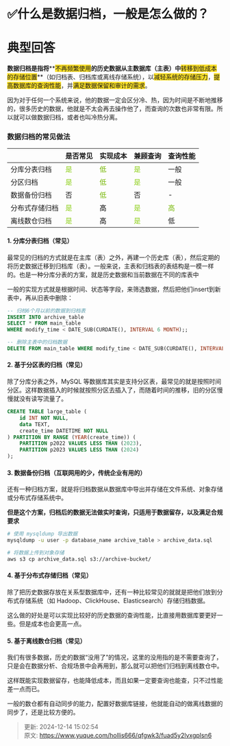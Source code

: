 # ✅什么是数据归档，一般是怎么做的？

# 典型回答


**数据归档是指将****<font style="background-color:#FBDE28;">不再频繁使用</font>****的历史数据从主数据库（主表）中****<font style="background-color:#FBDE28;">转移到低成本的存储位置</font>**（如归档表、归档库或离线存储系统），以<font style="background-color:#FBDE28;">减轻系统的存储压力</font>，<font style="background-color:#FBDE28;">提高数据库的查询性能</font>，并<font style="background-color:#FBDE28;">满足数据保留和审计的需求</font>。



因为对于任何一个系统来说，他的数据一定会区分冷、热，因为时间是不断地推移的，很多历史的数据，他就是不太会再去操作他了，而查询的次数也非常有限。所以就可以做数据归档，或者也叫冷热分离。



### **数据归档的常见做法**


| | 是否常见 | 实现成本 | 兼顾查询 | 查询性能 |
| --- | --- | --- | --- | --- |
| 分库分表归档 | <font style="color:#8CCF17;">是</font> | <font style="color:#74B602;">低</font> | <font style="color:#8CCF17;">是</font> | 一般 |
| 分区归档 | <font style="color:#8CCF17;">是</font> | <font style="color:#74B602;">低</font> | <font style="color:#8CCF17;">是</font> | 一般 |
| 数据备份归档 | 否 | <font style="color:#74B602;">低</font> | 否 | - |
| 分布式存储归档 | <font style="color:#8CCF17;">是</font> | <font style="color:#000000;">高</font> | <font style="color:#8CCF17;">是</font> | <font style="color:#74B602;">高</font> |
| 离线数仓归档 | <font style="color:#8CCF17;">是</font> | <font style="color:#000000;">高</font> | <font style="color:#8CCF17;">是</font> | 低 |




#### **1. 分库分表归档（常见）**


最常见的归档的方式就是在主库（表）之外，再建一个历史库（表），然后定期的将历史数据迁移到归档库（表）。一般来说，主表和归档表的表结构是一模一样的。也是一种分库分表的方案，就是历史数据和当前数据在不同的库表中



一般的实现方式就是根据时间、状态等字段，来筛选数据，然后把他们insert到新表中，再从旧表中删除：



```sql
-- 归档6个月以前的数据到归档表
INSERT INTO archive_table 
SELECT * FROM main_table 
WHERE modify_time < DATE_SUB(CURDATE(), INTERVAL 6 MONTH);;

-- 删除主表中的归档数据
DELETE FROM main_table WHERE modify_time < DATE_SUB(CURDATE(), INTERVAL 6 MONTH);;
```



#### **2. 基于分区表的归档（常见）**


除了分库分表之外，MySQL 等数据库其实是支持分区表，最常见的就是按照时间分区。这样数据插入的时候就按照分区去插入了，而随着时间的推移，旧的分区慢慢就没有读写流量了。



```sql
CREATE TABLE large_table (
    id INT NOT NULL,
    data TEXT,
    create_time DATETIME NOT NULL
) PARTITION BY RANGE (YEAR(create_time)) (
    PARTITION p2022 VALUES LESS THAN (2023),
    PARTITION p2023 VALUES LESS THAN (2024)
);
```



#### **3. 数据备份归档（互联网用的少，传统企业有用的）**


还有一种归档方案，就是将归档数据从数据库中导出并存储在文件系统、对象存储或分布式存储系统中。



**但是这个方案，归档后的数据无法做实时查询，只适用于数据留存，以及满足合规要求**



```bash
# 使用 mysqldump 导出数据
mysqldump -u user -p database_name archive_table > archive_data.sql

# 将数据上传到对象存储
aws s3 cp archive_data.sql s3://archive-bucket/
```



#### **4. 基于分布式存储归档（常见）**


除了把历史数据存放在关系型数据库中，还有一种比较常见的就就是把他们放到分布式存储系统（如 Hadoop、ClickHouse、Elasticsearch）存储归档数据。



这么做的好处是可以实现比较好的历史数据的查询性能，比直接用数据库要更好一些。但是成本也会更高一点。





#### **5. 基于离线数仓归档（常见）**


我们有很多数据，历史的数据“没用了”的情况，这里的没用指的是不需要查询了，只是会在数据分析、合规场景中会再用到，那么就可以把他们归档到离线数仓中。



这样既能实现数据留存，也能降低成本，而且如果一定要查询也能查，只不过性能差一点而已。



一般的数仓都有自动同步的能力，配置好数据库链接，他就能自动的做离线数据的同步了，还是比较方便的。







> 更新: 2024-12-14 15:02:54  
> 原文: <https://www.yuque.com/hollis666/qfgwk3/fuad5y2lvxgplsn6>